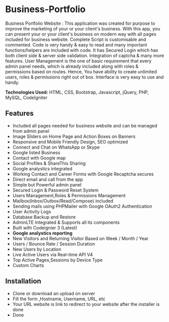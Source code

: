 # Business-Portfolio
Business Portfolio Website :
This application was created for purpose to improve the marketing of your or your client's business. With this app, you can present your or your client's business on modern way with all pages included for business website. Complete Script is customisable and commented. Code is very handy & easy to read and many important functions/helpers are included with code. It has Secured Login which has both client side & server side validation. Integration of captcha & many more features. User Management is the one of basic requirement that every admin panel needs, which is already included along with roles & permissions based on routes. Hence, You have ability to create unlimited users, roles & permissions right out of box. Interface is very easy to use and handy.

<strong>Technologies Used:</strong> HTML, CSS, Bootstrap, Javascript, jQuery, PHP, MySQL, CodeIgniter

<h2>Features</h2>
<ul>
<li>Included all pages needed for business website and can be managed from admin panel</li>
<li>Image Sliders on Home Page and Action Boxes on Banners</li>
<li>Responsive and Mobile Friendly Design, SEO optimized</li>
<li>Connect and Chat on WhatsApp or Skype</li>
<li>Google listed Business</li>
<li>Contact with Google map</li>
<li>Social Profiles & ShareThis Sharing</li>
<li>Google analystics integrated</li>
<li>Working Contact and Career Forms with Google Recaptcha secures</li>
<li>Direct email and call from the app</li>
<li>Simple but Powerful admin panel</li>
<li>Secured Login & Password Reset System</li>
<li>Users Management,Roles & Permissions Management</li>
<li>Mailbox(Inbox/Outbox/Read/Compose) included</li>
<li>Sending mails using PHPMailer with Google OAuth2 Authentication</li>
<li>User Activity Logs</li>
<li>Database Backup and Restore</li>
<li>AdminLTE Integrated & Supports all its components</li>
<li>Built with Codeignier 3 (Latest)</li>
<li><strong>Google analystics reporting</strong></li>
<li>New Visitors and Returning Visitor Based on Week / Month / Year</li>
<li>Users / Bounce Rate / Session Duration</li>
<li>New Users by Location</li>
<li>Live Active Users via Real-time API V4</li>
<li>Top Active Pages,Sessions by Device Type</li>
<li>Custom Charts</li>
</ul>

<h2>Installation</h2>
<ul>
<li>Clone or download an upload on server</li>
<li>Fill the form ,Hostname, Username, URL, etc</li>
<li>Your URL website is link to redirect to your website after the installer is done</li>
<li>Done</li>
</ul>
